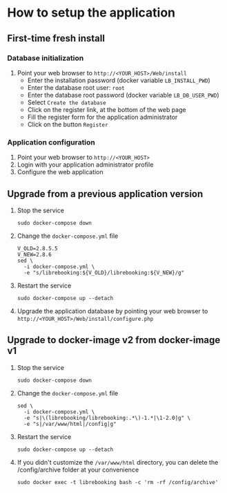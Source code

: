 # How to setup the application

## First-time fresh install

### Database initialization
1. Point your web browser to `http://<YOUR_HOST>/Web/install`
   - Enter the installation password (docker variable `LB_INSTALL_PWD`)
   - Enter the database root user: `root`
   - Enter the database root password (docker variable `LB_DB_USER_PWD`)
   - Select `Create the database`
   - Click on the register link, at the bottom of the web page
   - Fill the register form for the application administrator
   - Click on the button `Register`

### Application configuration
1. Point your web browser to `http://<YOUR_HOST>`
1. Login with your application administrator profile
1. Configure the web application

## Upgrade from a previous application version
1. Stop the service
   ```
   sudo docker-compose down
   ```
1. Change the `docker-compose.yml` file
   ```
   V_OLD=2.8.5.5
   V_NEW=2.8.6
   sed \
     -i docker-compose.yml \
     -e "s/librebooking:${V_OLD}/librebooking:${V_NEW}/g" 
   ```
1. Restart the service
   ```
   sudo docker-compose up --detach
   ```
1. Upgrade the application database by pointing your web browser to `http://<YOUR_HOST>/Web/install/configure.php`

## Upgrade to docker-image v2 from docker-image v1
1. Stop the service
   ```
   sudo docker-compose down
   ```
1. Change the `docker-compose.yml` file
   ```
   sed \
     -i docker-compose.yml \
     -e "s|\(librebooking/librebooking:.*\)-1.*|\1-2.0|g" \
     -e "s|/var/www/html|/config|g" 
   ```
1. Restart the service
   ```
   sudo docker-compose up --detach
   ```
1. If you didn't customize the `/var/www/html` directory, you can delete the /config/archive folder at your convenience
   ```
   sudo docker exec -t librebooking bash -c 'rm -rf /config/archive'
      ```
